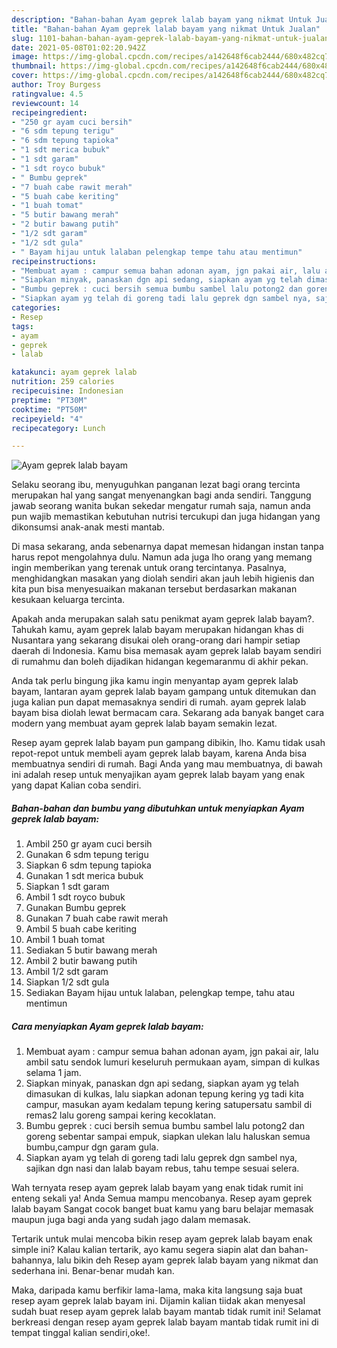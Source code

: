 ```yaml
---
description: "Bahan-bahan Ayam geprek lalab bayam yang nikmat Untuk Jualan"
title: "Bahan-bahan Ayam geprek lalab bayam yang nikmat Untuk Jualan"
slug: 1101-bahan-bahan-ayam-geprek-lalab-bayam-yang-nikmat-untuk-jualan
date: 2021-05-08T01:02:20.942Z
image: https://img-global.cpcdn.com/recipes/a142648f6cab2444/680x482cq70/ayam-geprek-lalab-bayam-foto-resep-utama.jpg
thumbnail: https://img-global.cpcdn.com/recipes/a142648f6cab2444/680x482cq70/ayam-geprek-lalab-bayam-foto-resep-utama.jpg
cover: https://img-global.cpcdn.com/recipes/a142648f6cab2444/680x482cq70/ayam-geprek-lalab-bayam-foto-resep-utama.jpg
author: Troy Burgess
ratingvalue: 4.5
reviewcount: 14
recipeingredient:
- "250 gr ayam cuci bersih"
- "6 sdm tepung terigu"
- "6 sdm tepung tapioka"
- "1 sdt merica bubuk"
- "1 sdt garam"
- "1 sdt royco bubuk"
- " Bumbu geprek"
- "7 buah cabe rawit merah"
- "5 buah cabe keriting"
- "1 buah tomat"
- "5 butir bawang merah"
- "2 butir bawang putih"
- "1/2 sdt garam"
- "1/2 sdt gula"
- " Bayam hijau untuk lalaban pelengkap tempe tahu atau mentimun"
recipeinstructions:
- "Membuat ayam : campur semua bahan adonan ayam, jgn pakai air, lalu ambil satu sendok lumuri keseluruh permukaan ayam, simpan di kulkas selama 1 jam."
- "Siapkan minyak, panaskan dgn api sedang, siapkan ayam yg telah dimasukan di kulkas, lalu siapkan adonan tepung kering yg tadi kita campur, masukan ayam kedalam tepung kering satupersatu sambil di remas2 lalu goreng sampai kering kecoklatan."
- "Bumbu geprek : cuci bersih semua bumbu sambel lalu potong2 dan goreng sebentar sampai empuk, siapkan ulekan lalu haluskan semua bumbu,campur dgn garam gula."
- "Siapkan ayam yg telah di goreng tadi lalu geprek dgn sambel nya, sajikan dgn nasi dan lalab bayam rebus, tahu tempe sesuai selera."
categories:
- Resep
tags:
- ayam
- geprek
- lalab

katakunci: ayam geprek lalab 
nutrition: 259 calories
recipecuisine: Indonesian
preptime: "PT30M"
cooktime: "PT50M"
recipeyield: "4"
recipecategory: Lunch

---
```



![Ayam geprek lalab bayam](https://img-global.cpcdn.com/recipes/a142648f6cab2444/680x482cq70/ayam-geprek-lalab-bayam-foto-resep-utama.jpg)

Selaku seorang ibu, menyuguhkan panganan lezat bagi orang tercinta merupakan hal yang sangat menyenangkan bagi anda sendiri. Tanggung jawab seorang  wanita bukan sekedar mengatur rumah saja, namun anda pun wajib memastikan kebutuhan nutrisi tercukupi dan juga hidangan yang dikonsumsi anak-anak mesti mantab.

Di masa  sekarang, anda sebenarnya dapat memesan hidangan instan tanpa harus repot mengolahnya dulu. Namun ada juga lho orang yang memang ingin memberikan yang terenak untuk orang tercintanya. Pasalnya, menghidangkan masakan yang diolah sendiri akan jauh lebih higienis dan kita pun bisa menyesuaikan makanan tersebut berdasarkan makanan kesukaan keluarga tercinta. 



Apakah anda merupakan salah satu penikmat ayam geprek lalab bayam?. Tahukah kamu, ayam geprek lalab bayam merupakan hidangan khas di Nusantara yang sekarang disukai oleh orang-orang dari hampir setiap daerah di Indonesia. Kamu bisa memasak ayam geprek lalab bayam sendiri di rumahmu dan boleh dijadikan hidangan kegemaranmu di akhir pekan.

Anda tak perlu bingung jika kamu ingin menyantap ayam geprek lalab bayam, lantaran ayam geprek lalab bayam gampang untuk ditemukan dan juga kalian pun dapat memasaknya sendiri di rumah. ayam geprek lalab bayam bisa diolah lewat bermacam cara. Sekarang ada banyak banget cara modern yang membuat ayam geprek lalab bayam semakin lezat.

Resep ayam geprek lalab bayam pun gampang dibikin, lho. Kamu tidak usah repot-repot untuk membeli ayam geprek lalab bayam, karena Anda bisa membuatnya sendiri di rumah. Bagi Anda yang mau membuatnya, di bawah ini adalah resep untuk menyajikan ayam geprek lalab bayam yang enak yang dapat Kalian coba sendiri.

<!--inarticleads1-->

##### Bahan-bahan dan bumbu yang dibutuhkan untuk menyiapkan Ayam geprek lalab bayam:

1. Ambil 250 gr ayam cuci bersih
1. Gunakan 6 sdm tepung terigu
1. Siapkan 6 sdm tepung tapioka
1. Gunakan 1 sdt merica bubuk
1. Siapkan 1 sdt garam
1. Ambil 1 sdt royco bubuk
1. Gunakan  Bumbu geprek
1. Gunakan 7 buah cabe rawit merah
1. Ambil 5 buah cabe keriting
1. Ambil 1 buah tomat
1. Sediakan 5 butir bawang merah
1. Ambil 2 butir bawang putih
1. Ambil 1/2 sdt garam
1. Siapkan 1/2 sdt gula
1. Sediakan  Bayam hijau untuk lalaban, pelengkap tempe, tahu atau mentimun




<!--inarticleads2-->

##### Cara menyiapkan Ayam geprek lalab bayam:

1. Membuat ayam : campur semua bahan adonan ayam, jgn pakai air, lalu ambil satu sendok lumuri keseluruh permukaan ayam, simpan di kulkas selama 1 jam.
1. Siapkan minyak, panaskan dgn api sedang, siapkan ayam yg telah dimasukan di kulkas, lalu siapkan adonan tepung kering yg tadi kita campur, masukan ayam kedalam tepung kering satupersatu sambil di remas2 lalu goreng sampai kering kecoklatan.
1. Bumbu geprek : cuci bersih semua bumbu sambel lalu potong2 dan goreng sebentar sampai empuk, siapkan ulekan lalu haluskan semua bumbu,campur dgn garam gula.
1. Siapkan ayam yg telah di goreng tadi lalu geprek dgn sambel nya, sajikan dgn nasi dan lalab bayam rebus, tahu tempe sesuai selera.




Wah ternyata resep ayam geprek lalab bayam yang enak tidak rumit ini enteng sekali ya! Anda Semua mampu mencobanya. Resep ayam geprek lalab bayam Sangat cocok banget buat kamu yang baru belajar memasak maupun juga bagi anda yang sudah jago dalam memasak.

Tertarik untuk mulai mencoba bikin resep ayam geprek lalab bayam enak simple ini? Kalau kalian tertarik, ayo kamu segera siapin alat dan bahan-bahannya, lalu bikin deh Resep ayam geprek lalab bayam yang nikmat dan sederhana ini. Benar-benar mudah kan. 

Maka, daripada kamu berfikir lama-lama, maka kita langsung saja buat resep ayam geprek lalab bayam ini. Dijamin kalian tiidak akan menyesal sudah buat resep ayam geprek lalab bayam mantab tidak rumit ini! Selamat berkreasi dengan resep ayam geprek lalab bayam mantab tidak rumit ini di tempat tinggal kalian sendiri,oke!.

